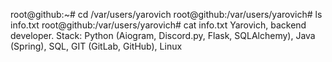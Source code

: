 
root@github:~# cd /var/users/yarovich
root@github:/var/users/yarovich# ls
info.txt
root@github:/var/users/yarovich# cat info.txt
Yarovich, backend developer.
Stack: Python (Aiogram, Discord.py, Flask, SQLAlchemy), Java (Spring), SQL, GIT (GitLab, GitHub), Linux


<!--
**yaroniks/yaroniks** is a ✨ _special_ ✨ repository because its `README.md` (this file) appears on your GitHub profile.

Here are some ideas to get you started:

- 🔭 I’m currently working on ...
- 🌱 I’m currently learning ...
- 👯 I’m looking to collaborate on ...
- 🤔 I’m looking for help with ...
- 💬 Ask me about ...
- 📫 How to reach me: ...
- 😄 Pronouns: ...
- ⚡ Fun fact: ...
-->
